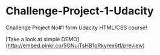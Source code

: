 # Challenge-Project-1-Udacity
Challenge Project No#1 form Udacity HTML/CSS course!

[Take a look at simple DEMO] (http://embed.plnkr.co/5ONuiTsHB1gRkyrex6tf/preview)
